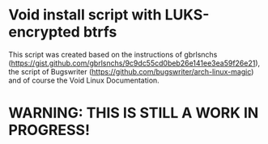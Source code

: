 # Void install script with LUKS-encrypted btrfs
This script was created based on the instructions of gbrlsnchs (https://gist.github.com/gbrlsnchs/9c9dc55cd0beb26e141ee3ea59f26e21), the script of Bugswriter (https://github.com/bugswriter/arch-linux-magic) and of course the Void Linux Documentation.

# WARNING: THIS IS STILL A WORK IN PROGRESS!
